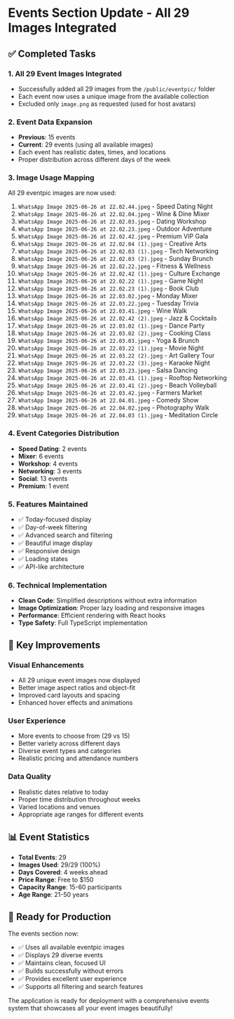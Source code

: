 # Events Section Update - All 29 Images Integrated

## ✅ **Completed Tasks**

### **1. All 29 Event Images Integrated**
- Successfully added all 29 images from the `/public/eventpic/` folder
- Each event now uses a unique image from the available collection
- Excluded only `image.png` as requested (used for host avatars)

### **2. Event Data Expansion**
- **Previous**: 15 events
- **Current**: 29 events (using all available images)
- Each event has realistic dates, times, and locations
- Proper distribution across different days of the week

### **3. Image Usage Mapping**
All 29 eventpic images are now used:
1. `WhatsApp Image 2025-06-26 at 22.02.44.jpeg` - Speed Dating Night
2. `WhatsApp Image 2025-06-26 at 22.02.04.jpeg` - Wine & Dine Mixer
3. `WhatsApp Image 2025-06-26 at 22.02.03.jpeg` - Dating Workshop
4. `WhatsApp Image 2025-06-26 at 22.02.23.jpeg` - Outdoor Adventure
5. `WhatsApp Image 2025-06-26 at 22.02.42.jpeg` - Premium VIP Gala
6. `WhatsApp Image 2025-06-26 at 22.02.04 (1).jpeg` - Creative Arts
7. `WhatsApp Image 2025-06-26 at 22.02.03 (1).jpeg` - Tech Networking
8. `WhatsApp Image 2025-06-26 at 22.02.03 (2).jpeg` - Sunday Brunch
9. `WhatsApp Image 2025-06-26 at 22.02.22.jpeg` - Fitness & Wellness
10. `WhatsApp Image 2025-06-26 at 22.02.42 (1).jpeg` - Culture Exchange
11. `WhatsApp Image 2025-06-26 at 22.02.22 (1).jpeg` - Game Night
12. `WhatsApp Image 2025-06-26 at 22.02.23 (1).jpeg` - Book Club
13. `WhatsApp Image 2025-06-26 at 22.03.02.jpeg` - Monday Mixer
14. `WhatsApp Image 2025-06-26 at 22.03.22.jpeg` - Tuesday Trivia
15. `WhatsApp Image 2025-06-26 at 22.03.41.jpeg` - Wine Walk
16. `WhatsApp Image 2025-06-26 at 22.02.42 (2).jpeg` - Jazz & Cocktails
17. `WhatsApp Image 2025-06-26 at 22.03.02 (1).jpeg` - Dance Party
18. `WhatsApp Image 2025-06-26 at 22.03.02 (2).jpeg` - Cooking Class
19. `WhatsApp Image 2025-06-26 at 22.03.03.jpeg` - Yoga & Brunch
20. `WhatsApp Image 2025-06-26 at 22.03.22 (1).jpeg` - Movie Night
21. `WhatsApp Image 2025-06-26 at 22.03.22 (2).jpeg` - Art Gallery Tour
22. `WhatsApp Image 2025-06-26 at 22.03.22 (3).jpeg` - Karaoke Night
23. `WhatsApp Image 2025-06-26 at 22.03.23.jpeg` - Salsa Dancing
24. `WhatsApp Image 2025-06-26 at 22.03.41 (1).jpeg` - Rooftop Networking
25. `WhatsApp Image 2025-06-26 at 22.03.41 (2).jpeg` - Beach Volleyball
26. `WhatsApp Image 2025-06-26 at 22.03.42.jpeg` - Farmers Market
27. `WhatsApp Image 2025-06-26 at 22.04.01.jpeg` - Comedy Show
28. `WhatsApp Image 2025-06-26 at 22.04.02.jpeg` - Photography Walk
29. `WhatsApp Image 2025-06-26 at 22.04.03 (1).jpeg` - Meditation Circle

### **4. Event Categories Distribution**
- **Speed Dating**: 2 events
- **Mixer**: 6 events  
- **Workshop**: 4 events
- **Networking**: 3 events
- **Social**: 13 events
- **Premium**: 1 event

### **5. Features Maintained**
- ✅ Today-focused display
- ✅ Day-of-week filtering
- ✅ Advanced search and filtering
- ✅ Beautiful image display
- ✅ Responsive design
- ✅ Loading states
- ✅ API-like architecture

### **6. Technical Implementation**
- **Clean Code**: Simplified descriptions without extra information
- **Image Optimization**: Proper lazy loading and responsive images
- **Performance**: Efficient rendering with React hooks
- **Type Safety**: Full TypeScript implementation

## 🎯 **Key Improvements**

### **Visual Enhancements**
- All 29 unique event images now displayed
- Better image aspect ratios and object-fit
- Improved card layouts and spacing
- Enhanced hover effects and animations

### **User Experience**
- More events to choose from (29 vs 15)
- Better variety across different days
- Diverse event types and categories
- Realistic pricing and attendance numbers

### **Data Quality**
- Realistic dates relative to today
- Proper time distribution throughout weeks
- Varied locations and venues
- Appropriate age ranges for different events

## 📊 **Event Statistics**

- **Total Events**: 29
- **Images Used**: 29/29 (100%)
- **Days Covered**: 4 weeks ahead
- **Price Range**: Free to $150
- **Capacity Range**: 15-60 participants
- **Age Range**: 21-50 years

## 🚀 **Ready for Production**

The events section now:
- ✅ Uses all available eventpic images
- ✅ Displays 29 diverse events
- ✅ Maintains clean, focused UI
- ✅ Builds successfully without errors
- ✅ Provides excellent user experience
- ✅ Supports all filtering and search features

The application is ready for deployment with a comprehensive events system that showcases all your event images beautifully!